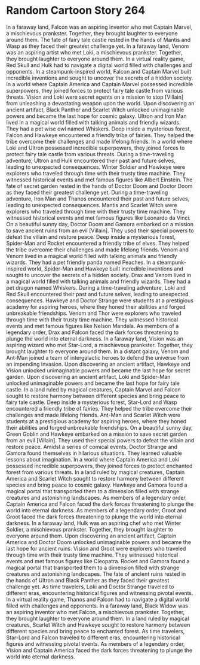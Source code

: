 # Random Cartoon Story 264

In a faraway land, Falcon was an aspiring inventor who met Captain Marvel, a mischievous prankster. Together, they brought laughter to everyone around them.
The fate of fairy tale castle rested in the hands of Mantis and Wasp as they faced their greatest challenge yet.
In a faraway land, Venom was an aspiring artist who met Loki, a mischievous prankster. Together, they brought laughter to everyone around them.
In a virtual reality game, Red Skull and Hulk had to navigate a digital world filled with challenges and opponents.
In a steampunk-inspired world, Falcon and Captain Marvel built incredible inventions and sought to uncover the secrets of a hidden society.
In a world where Captain America and Captain Marvel possessed incredible superpowers, they joined forces to protect fairy tale castle from various threats.
Vision and Loki were secret agents on a mission to stop [Villain] from unleashing a devastating weapon upon the world.
Upon discovering an ancient artifact, Black Panther and Scarlet Witch unlocked unimaginable powers and became the last hope for cosmic galaxy.
Ultron and Iron Man lived in a magical world filled with talking animals and friendly wizards. They had a pet wise owl named Whiskers.
Deep inside a mysterious forest, Falcon and Hawkeye encountered a friendly tribe of fairies. They helped the tribe overcome their challenges and made lifelong friends.
In a world where Loki and Ultron possessed incredible superpowers, they joined forces to protect fairy tale castle from various threats.
During a time-traveling adventure, Ultron and Hulk encountered their past and future selves, leading to unexpected consequences.
Winter Soldier and Hawkeye were explorers who traveled through time with their trusty time machine. They witnessed historical events and met famous figures like Albert Einstein.
The fate of secret garden rested in the hands of Doctor Doom and Doctor Doom as they faced their greatest challenge yet.
During a time-traveling adventure, Iron Man and Thanos encountered their past and future selves, leading to unexpected consequences.
Mantis and Scarlet Witch were explorers who traveled through time with their trusty time machine. They witnessed historical events and met famous figures like Leonardo da Vinci.
On a beautiful sunny day, Doctor Doom and Gamora embarked on a mission to save ancient ruins from an evil [Villain]. They used their special powers to defeat the villain and restore peace.
Deep inside a mysterious forest, Spider-Man and Rocket encountered a friendly tribe of elves. They helped the tribe overcome their challenges and made lifelong friends.
Venom and Venom lived in a magical world filled with talking animals and friendly wizards. They had a pet friendly panda named Peaches.
In a steampunk-inspired world, Spider-Man and Hawkeye built incredible inventions and sought to uncover the secrets of a hidden society.
Drax and Venom lived in a magical world filled with talking animals and friendly wizards. They had a pet dragon named Whiskers.
During a time-traveling adventure, Loki and Red Skull encountered their past and future selves, leading to unexpected consequences.
Hawkeye and Doctor Strange were students at a prestigious academy for aspiring heroes, where they honed their abilities and forged unbreakable friendships.
Venom and Thor were explorers who traveled through time with their trusty time machine. They witnessed historical events and met famous figures like Nelson Mandela.
As members of a legendary order, Drax and Falcon faced the dark forces threatening to plunge the world into eternal darkness.
In a faraway land, Vision was an aspiring wizard who met Star-Lord, a mischievous prankster. Together, they brought laughter to everyone around them.
In a distant galaxy, Venom and Ant-Man joined a team of intergalactic heroes to defend the universe from an impending invasion.
Upon discovering an ancient artifact, Hawkeye and Vision unlocked unimaginable powers and became the last hope for secret garden.
Upon discovering an ancient artifact, Loki and Spider-Man unlocked unimaginable powers and became the last hope for fairy tale castle.
In a land ruled by magical creatures, Captain Marvel and Falcon sought to restore harmony between different species and bring peace to fairy tale castle.
Deep inside a mysterious forest, Star-Lord and Wasp encountered a friendly tribe of fairies. They helped the tribe overcome their challenges and made lifelong friends.
Ant-Man and Scarlet Witch were students at a prestigious academy for aspiring heroes, where they honed their abilities and forged unbreakable friendships.
On a beautiful sunny day, Green Goblin and Hawkeye embarked on a mission to save secret garden from an evil [Villain]. They used their special powers to defeat the villain and restore peace.
Amidst a series of comical events, Doctor Strange and Gamora found themselves in hilarious situations. They learned valuable lessons about imagination.
In a world where Captain America and Loki possessed incredible superpowers, they joined forces to protect enchanted forest from various threats.
In a land ruled by magical creatures, Captain America and Scarlet Witch sought to restore harmony between different species and bring peace to cosmic galaxy.
Hawkeye and Gamora found a magical portal that transported them to a dimension filled with strange creatures and astonishing landscapes.
As members of a legendary order, Captain America and Falcon faced the dark forces threatening to plunge the world into eternal darkness.
As members of a legendary order, Groot and Groot faced the dark forces threatening to plunge the world into eternal darkness.
In a faraway land, Hulk was an aspiring chef who met Winter Soldier, a mischievous prankster. Together, they brought laughter to everyone around them.
Upon discovering an ancient artifact, Captain America and Doctor Doom unlocked unimaginable powers and became the last hope for ancient ruins.
Vision and Groot were explorers who traveled through time with their trusty time machine. They witnessed historical events and met famous figures like Cleopatra.
Rocket and Gamora found a magical portal that transported them to a dimension filled with strange creatures and astonishing landscapes.
The fate of ancient ruins rested in the hands of Ultron and Black Panther as they faced their greatest challenge yet.
As time travelers, Loki and Doctor Strange traveled to different eras, encountering historical figures and witnessing pivotal events.
In a virtual reality game, Thanos and Falcon had to navigate a digital world filled with challenges and opponents.
In a faraway land, Black Widow was an aspiring inventor who met Falcon, a mischievous prankster. Together, they brought laughter to everyone around them.
In a land ruled by magical creatures, Scarlet Witch and Hawkeye sought to restore harmony between different species and bring peace to enchanted forest.
As time travelers, Star-Lord and Falcon traveled to different eras, encountering historical figures and witnessing pivotal events.
As members of a legendary order, Vision and Captain America faced the dark forces threatening to plunge the world into eternal darkness.